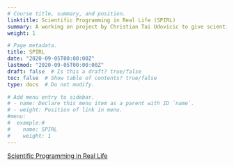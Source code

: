 ```yaml
---
# Course title, summary, and position.
linktitle: Scientific Programming in Real Life (SPIRL)
summary: A working on project by Christian Tai Udovicic to give scientists practical programming concepts in a hurry.
weight: 1

# Page metadata.
title: SPIRL
date: "2020-09-05T00:00:00Z"
lastmod: "2020-09-05T00:00:00Z"
draft: false  # Is this a draft? true/false
toc: false  # Show table of contents? true/false
type: docs  # Do not modify.

# Add menu entry to sidebar.
# - name: Declare this menu item as a parent with ID `name`.
# - weight: Position of link in menu.
#menu:
#  example:#
#    name: SPIRL
#    weight: 1
---
```


[Scientific Programming in Real Life](https://cjtu.github.io/spirl/about.html)
